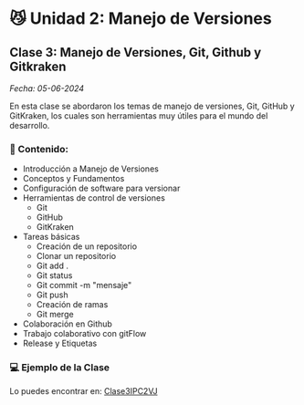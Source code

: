 # 😼 Unidad 2: Manejo de Versiones

## Clase 3: Manejo de Versiones, Git, Github y Gitkraken

_Fecha: 05-06-2024_

En esta clase se abordaron los temas de manejo de versiones, Git, GitHub y GitKraken, los cuales son herramientas muy útiles para el mundo del desarrollo.

### 📖 Contenido:

- Introducción a Manejo de Versiones
- Conceptos y Fundamentos
- Configuración de software para versionar
- Herramientas de control de versiones
    - Git
    - GitHub
    - GitKraken
- Tareas básicas
    - Creación de un repositorio
    - Clonar un repositorio
    - Git add .
    - Git status
    - Git commit -m "mensaje"
    - Git push
    - Creación de ramas
    - Git merge
- Colaboración en Github
- Trabajo colaborativo con gitFlow
- Release y Etiquetas

### 💻 Ejemplo de la Clase

Lo puedes encontrar en:  [Clase3IPC2VJ](https://github.com/rodrialeh01/Clase3IPC2VJ)